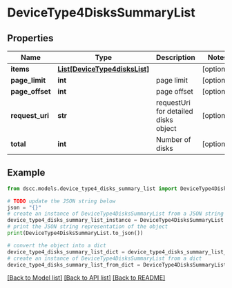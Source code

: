 # DeviceType4DisksSummaryList


## Properties

Name | Type | Description | Notes
------------ | ------------- | ------------- | -------------
**items** | [**List[DeviceType4disksList]**](DeviceType4disksList.md) |  | [optional] 
**page_limit** | **int** | page limit | [optional] 
**page_offset** | **int** | page offset | [optional] 
**request_uri** | **str** | requestUri for detailed disks object | [optional] 
**total** | **int** | Number of disks | [optional] 

## Example

```python
from dscc.models.device_type4_disks_summary_list import DeviceType4DisksSummaryList

# TODO update the JSON string below
json = "{}"
# create an instance of DeviceType4DisksSummaryList from a JSON string
device_type4_disks_summary_list_instance = DeviceType4DisksSummaryList.from_json(json)
# print the JSON string representation of the object
print(DeviceType4DisksSummaryList.to_json())

# convert the object into a dict
device_type4_disks_summary_list_dict = device_type4_disks_summary_list_instance.to_dict()
# create an instance of DeviceType4DisksSummaryList from a dict
device_type4_disks_summary_list_from_dict = DeviceType4DisksSummaryList.from_dict(device_type4_disks_summary_list_dict)
```
[[Back to Model list]](../README.md#documentation-for-models) [[Back to API list]](../README.md#documentation-for-api-endpoints) [[Back to README]](../README.md)


